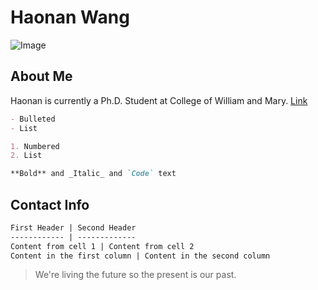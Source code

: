 # Haonan Wang
![Image](src)

## About Me
Haonan is currently a Ph.D. Student at College of William and Mary.
[Link](url)

```markdown
- Bulleted
- List

1. Numbered
2. List

**Bold** and _Italic_ and `Code` text
```

## Contact Info
```markdown
First Header | Second Header
------------ | -------------
Content from cell 1 | Content from cell 2
Content in the first column | Content in the second column
```

> We're living the future so the present is our past.
